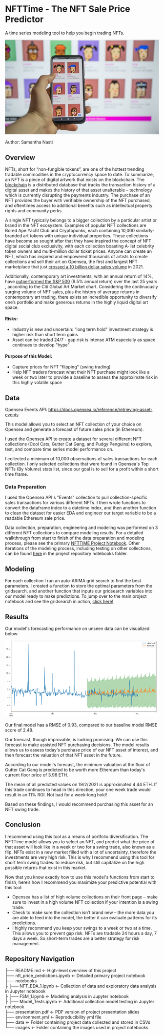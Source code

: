 # NFTTime - The NFT Sale Price Predictor

A time series modeling tool to help you begin trading NFTs.

![Cryptopunk NFTs](images/nftshutter.jpg)

Author: Samantha Nasti

## Overview

NFTs, short for “non-fungible tokens”, are one of the hottest trending tradable commodities in the cryptocurrency space to date. To summarize, an NFT is a piece of digital artwork that exists on the blockchain. The [blockchain](https://www.investopedia.com/terms/b/blockchain.asp) is a distributed database that tracks the transaction history of a digital asset and makes the history of that asset unalterable – technology which is currently disrupting the payments industry. The purchase of an NFT provides the buyer with verifiable ownership of the NFT purchased, and oftentimes access to additional benefits such as intellectual property rights and community perks. 

A single NFT typically belongs to a bigger collection by a particular artist or brand in the NFT ecosystem. Examples of popular NFT collections are Bored Ape Yacht Club and Cryptopunks, each containing 10,000 similarly-branded art tokens with unique individual properties. These collections have become so sought after that they have inspired the concept of NFT digital social club exclusivity, with each collection boasting A-list celebrity token owners and multi-million dollar ticket prices. 
Anyone can create an NFT, which has inspired and empowered thousands of artists to create collections 
and sell their art on Opensea, the first and largest NFT marketplace that just [crossed a 10 billion dollar sales volume](https://beincrypto.com/opensea-crosses-10-billion-in-all-time-sales-volumes/) in 2021. 

Additionally, contemporary art investments, with an annual return of 14%, have [outperformed the S&P 500](https://www.cnbc.com/2021/05/27/there-are-unique-opportunities-in-art-says-one-asset-manager.html) (9.5% annual return) over the last 25 years , according to the Citi Global Art Market chart. 
Considering the continuously surging volume of NFT sales, plus the history of average returns in contemporary art trading, there exists an incredible opportunity to diversify one’s portfolio and make generous returns in the highly liquid digital art space. 
    
#### Risks:
   - Industry is new and uncertain: "long term hold" investment strategy is higher risk than short term gains
   - Asset can be traded 24/7 - gap risk is intense ATM especially as space continues to develop "hype"
    
#### Purpose of this Model:
   - Capture prices for NFT "flipping" (swing trading)
   - Help NFT traders forecast what their NFT purchase might look like a week or two later to provide a baseline to assess the approximate risk in this highly volatile space

## Data

Opensea Events API: https://docs.opensea.io/reference/retrieving-asset-events

This model allows you to select an NFT collection of your choice on Opensea and generate a forecast of future sales price (in Ethereum).

I used the Opensea API to create a dataset for several different NFT collections (Cool Cats, Gutter Cat Gang, and Pudgy Penguins) to explore, test, and compare time series model performance on.

I collected a minimum of 10,000 observations of sales transactions for each collection. I only selected collections that were found in Opensea's Top NFTs (By Volume) stats list, since our goal is to sell for a profit within a short time frame.

### Data Preparation

I used the Opensea API's "Events" collection to pull collection-specific sales transactions for various different NFTs. I then wrote functions to convert the dataframe index to a datetime index, and then another function to clean the dataset for easier EDA and engineer our target variable to be a readable Ethereum sale price. 

Data collection, preparation, engineering and modeling was performed on 3 different NFT collections to compare modeling results. For a detailed walkthrough from start to finish of the data preparation and modeling process, please see the primary [NFTTIME Project Notebook](https://github.com/samanthanas/NFTTime/blob/main/nft_price_predictions.ipynb). Other iterations of the modeling process, including testing on other collections, can be found [here](https://github.com/samanthanas/NFTTime/tree/main/notebooks) in the project repository notebooks folder.  

## Modeling

For each collection I run an auto-ARIMA grid search to find the best parameters. I created a function to store the optimal parameters from the gridsearch, and another function that inputs our gridsearch variables into our model ready to make predictions. To jump over to the main project notebook and see the gridsearch in action, [click here!](nft_price_predictions.ipynb#jump_grid).


## Results

Our model's forecasting performance on unseen data can be visualized below:

![GCG Model Forecast](images/modelforecastunseen.PNG)

Our final model has a RMSE of 0.93, compared to our baseline model RMSE score of 2.48.

Our forecast, though improvable, is looking promising. We can use this forecast to make assisted NFT purchasing decisions. The model results allows us to assess today's purchase price of our NFT asset of interest, and then forecast the valuation of that NFT asset in the future.

According to our model's forecast, the minimum valuation at the floor of Gutter Cat Gang is predicted to be worth more Ethereum than today's current floor price of 3.98 ETH.

The mean of all predicted values on 19/2/2021 is approximated 4.44 ETH. If this trade continues to head in this direction, your one week trade would result in an 11% ROI. Not bad for a week-long hold!

Based on these findings, I would recommend purchasing this asset for an NFT swing trade.


## Conclusion

I recommend using this tool as a means of portfolio diversification. The NFTTime model allows you to select an NFT, and predict what the price of that asset will look like in a week or two for a swing trade, also known as a flip. NFTs exist in a new market filled with a lot of uncertainty, therefore the investments are very high risk. This is why I recommend using this tool for short term swing trades: to reduce risk, but still capitalize on the high possible returns that exist in this market. 

Now that you know exactly how to use this model's functions from start to finish, here’s how I recommend you maximize your predictive potential with this tool:

- Opensea has a list of high volume collections on their front page – make sure to invest in a high volume NFT collection if your intention is a swing trade. 
- Check to make sure the collection isn’t brand new – the more data you are able to feed into the model, the better it can evaluate patterns for its predictions. 
- I highly recommend you keep your swings to a week or two at a time. This allows you to prevent gap risk. NFTs are tradable 24 hours a day, 7 days a week. So short-term trades are a better strategy for risk management. 



## Repository Navigation

├── README.md                                     <- High-level overview of this project <br>
├── nft_price_predictions.ipynb                   <- Detailed primary project notebook<br>
├── notebooks<br>
├   ├── NFT_EDA_1.ipynb                           <- Collection of data and exploratory data analysis in Jupyter notebook<br>
├   ├── FSM_1.ipynb                               <- Modeling analysis in Jupyter notebook<br>
├   ├── Model_Tests.ipynb                         <- Additional collection model testing in Jupyter notebook<br>
├── presentation.pdf                              <- PDF version of project presentation slides<br>
├── environment.yml                               <- Reproducibility yml file<br>
├── data                                          <- Folder containing project data collected and stored in CSVs<br>
└── images                                        <- Folder containing the images used in project notebooks
